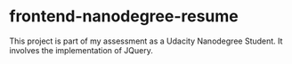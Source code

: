 # frontend-nanodegree-resume
This project is part of my assessment as a Udacity Nanodegree Student. It involves the implementation of JQuery.


